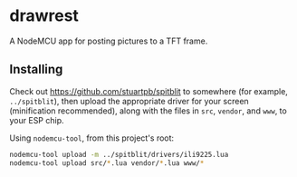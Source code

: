 # drawrest

A NodeMCU app for posting pictures to a TFT frame.

## Installing

Check out https://github.com/stuartpb/spitblit to somewhere (for example, `../spitblit`), then upload the appropriate driver for your screen (minification recommended), along with the files in `src`, `vendor`, and `www`, to your ESP chip.

Using `nodemcu-tool`, from this project's root:

```sh
nodemcu-tool upload -m ../spitblit/drivers/ili9225.lua
nodemcu-tool upload src/*.lua vendor/*.lua www/*
```
